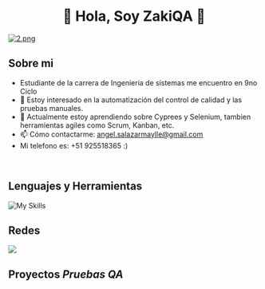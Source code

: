 <div align="center">
<h1 align="center">👋 Hola, Soy ZakiQA 🍫</h1>
</div>

[![2.png](https://i.postimg.cc/L4r3VCz4/2.png)](https://postimg.cc/4nQcf1Lj)

## Sobre mi

- Estudiante de la carrera de Ingenieria de sistemas me encuentro en 9no Ciclo
- 👀 Estoy interesado en la automatización del control de calidad y las pruebas manuales.
- 🌱 Actualmente estoy aprendiendo sobre Cyprees y Selenium, tambien herramientas agiles como Scrum, Kanban, etc.
- 📫 Cómo contactarme: angel.salazarmaylle@gmail.com
- Mi telefono es: +51 925518365 :)
<br>

## Lenguajes y Herramientas
![My Skills](https://skillicons.dev/icons?i=vscode,selenium,spring,py,nodejs,mysql,maven,laravel,java,js,idea,html,cypress,cs,phpcapple&perline=8)
## Redes
[![](https://img.shields.io/badge/LinkedIn-0077B5?style=for-the-badge&logo=linkedin&logoColor=white)](https://www.linkedin.com/in/angel-salazar-36236b198/) 

## Proyectos *Pruebas QA*

<!--
**Angelzaki/AngelZaki** is a ✨ _special_ ✨ repository because its `README.md` (this file) appears on your GitHub profile.

Here are some ideas to get you started:

- 🔭 I’m currently working on ...
- 🌱 I’m currently learning ...
- 👯 I’m looking to collaborate on ...
- 🤔 I’m looking for help with ...
- 💬 Ask me about ...
- 📫 How to reach me: ...
- 😄 Pronouns: ...
- ⚡ Fun fact: ...
-->
